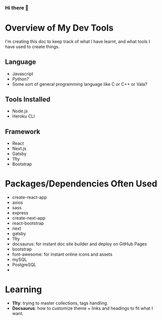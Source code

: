 
### Hi there 👋

<!--
**fineon/fineon** is a ✨ _special_ ✨ repository because its `README.md` (this file) appears on your GitHub profile.

Here are some ideas to get you started:

- 🔭 I’m currently working on ...
- 🌱 I’m currently learning ...
- 👯 I’m looking to collaborate on ...
- 🤔 I’m looking for help with ...
- 💬 Ask me about ...
- 📫 How to reach me: ...
- 😄 Pronouns: ...
- ⚡ Fun fact: ...
-->


# Overview of My Dev Tools
I'm creating this doc to keep track of what I have learnt, and what tools I have used to create things. 

## Language
- Javascript
- *Python?*
- Some sort of general programming language like C or C++ or Vala? 


## Tools Installed
- Node.js
- Heroku CLI

## Framework
- React
- Next.js
- Gatsby
- 11ty
- Bootstrap


# Packages/Dependencies Often Used
- create-react-app
- axios
- sass
- express
- create-next-app
- react-bootstrap
- next
- gatsby
- 11ty
- docsaurus: for instant doc site builder and deploy on GitHub Pages
- bootstrap
- font-awesome: for instant online icons and assets
- mySQL
- PostgreSQL
- 

# Learning
- **11ty**: trying to master collections, tags handling. 
- **Docsaurus**: how to customize theme + links and headings to fit what I want.
